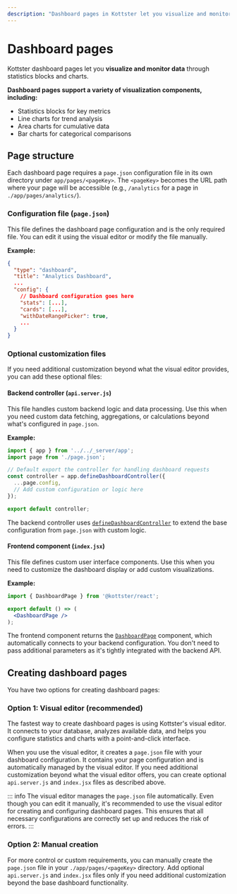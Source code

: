```yaml
---
description: "Dashboard pages in Kottster let you visualize and monitor data through statistics and charts. Learn how to create and configure them."
---
```


# Dashboard pages

Kottster dashboard pages let you **visualize and monitor data** through statistics blocks and charts.

<!-- ![Dashboard features in Kottster](dashboard-explanation.png) -->

**Dashboard pages support a variety of visualization components, including:**

- Statistics blocks for key metrics
- Line charts for trend analysis
- Area charts for cumulative data
- Bar charts for categorical comparisons

## Page structure

Each dashboard page requires a `page.json` configuration file in its own directory under `app/pages/<pageKey>`. The `<pageKey>` becomes the URL path where your page will be accessible (e.g., `/analytics` for a page in `./app/pages/analytics/`).

### Configuration file (`page.json`)
This file defines the dashboard page configuration and is the only required file. You can edit it using the visual editor or modify the file manually.

**Example:**

```json [app/pages/analytics/page.json]
{
  "type": "dashboard",
  "title": "Analytics Dashboard",
  ...
  "config": {
    // Dashboard configuration goes here
    "stats": [...],
    "cards": [...],
    "withDateRangePicker": true,
    ...
  }
}
```

### Optional customization files

If you need additional customization beyond what the visual editor provides, you can add these optional files:

#### Backend controller (`api.server.js`)
This file handles custom backend logic and data processing. Use this when you need custom data fetching, aggregations, or calculations beyond what's configured in `page.json`.

**Example:**

```js [app/pages/analytics/api.server.js]
import { app } from '../../_server/app';
import page from './page.json';

// Default export the controller for handling dashboard requests
const controller = app.defineDashboardController({
  ...page.config,
  // Add custom configuration or logic here
});

export default controller;
```

The backend controller uses [`defineDashboardController`](./configuration/api.md) to extend the base configuration from `page.json` with custom logic.

#### Frontend component (`index.jsx`)
This file defines custom user interface components. Use this when you need to customize the dashboard display or add custom visualizations.

**Example:**

```jsx [app/pages/analytics/index.jsx]
import { DashboardPage } from '@kottster/react'; 

export default () => (
  <DashboardPage />
);
```

The frontend component returns the [`DashboardPage`](../ui/dashboard-page-component.md) component, which automatically connects to your backend configuration. You don't need to pass additional parameters as it's tightly integrated with the backend API.

## Creating dashboard pages

You have two options for creating dashboard pages:

### Option 1: Visual editor (recommended)

The fastest way to create dashboard pages is using Kottster's visual editor. It connects to your database, analyzes available data, and helps you configure statistics and charts with a point-and-click interface.

<!-- ![Adding a dashboard page using the visual editor](./adding-dashboard-page.png) -->

When you use the visual editor, it creates a `page.json` file with your dashboard configuration. It contains your page configuration and is automatically managed by the visual editor. If you need additional customization beyond what the visual editor offers, you can create optional `api.server.js` and `index.jsx` files as described above.

::: info
The visual editor manages the `page.json` file automatically. Even though you can edit it manually, it's recommended to use the visual editor for creating and configuring dashboard pages. This ensures that all necessary configurations are correctly set up and reduces the risk of errors.
:::

### Option 2: Manual creation

For more control or custom requirements, you can manually create the `page.json` file in your `./app/pages/<pageKey>` directory. Add optional `api.server.js` and `index.jsx` files only if you need additional customization beyond the base dashboard functionality.